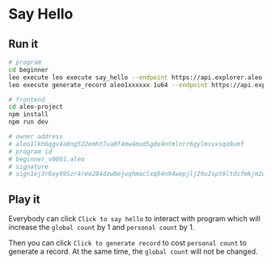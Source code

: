 # Say Hello

## Run it

```bash
# program
cd beginner
leo execute leo execute say_hello --endpoint https://api.explorer.aleo.org/v1 --private-key APrivateKey1xxxx --network testnet
leo execute generate_record aleo1xxxxxx 1u64 --endpoint https://api.explorer.aleo.org/v1 --private-key APrivateKey1xxxxx --network testnet
```

```bash
# frontend
cd aleo-project
npm install
npm run dev
```

```bash
# owner address
# aleo1lkh6qgv4a0ng522emht7ua0f4mw4mxd5gdx4ntmlnrr6gylmsvxsqa9umf
# program id
# beginner_v0001.aleo
# signature
# sign1ej3r6xy995zr4ree284dzw0ejuqhmaclxq94n94wepjlj29u2spt9ltdsfmkjm2q0nav0a3lsthlmcdhynuh66n88zsdvayvma33uq5cg6z2c28dyf72v8a0vg5fdxl06nxc9yc9g3jn9h4rq0rl0ekhqk6nycmc9fmrzceatmhxl85nnuszz27t8sjzl726vfm389apwtps7d8cm5j
```

## Play it

Everybody can click `Click to say hello` to interact with program which will increase the `global count` by 1 and `personal count` by 1.

Then you can click `Click to generate record` to cost `personal count` to generate a record. At the same time, the `global count` will not be changed.
